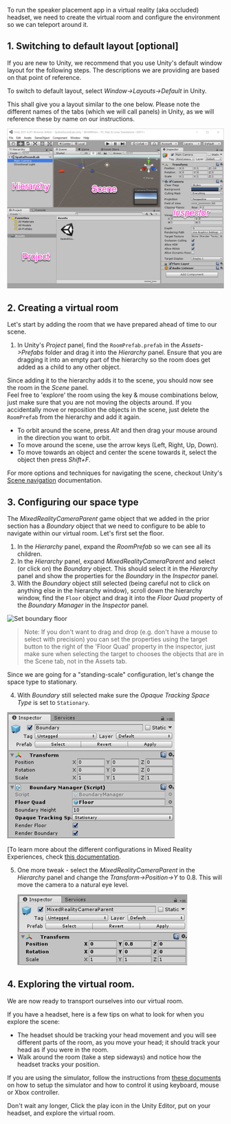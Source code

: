 <!-- ## 4. Environment Setup (VR) --> 

To run the speaker placement app in a virtual reality (aka occluded) headset, we need to create the virtual room and configure the environment so we can teleport around it.  

## 1. Switching to default layout [optional]
If you are new to Unity, we recommend that you use Unity's default window layout for the following steps. 
The descriptions we are providing are based on that point of reference.

To switch to default layout, select *Window->Layouts->Default* in Unity.
 
This shall give you a layout similar to the one below. Please note the different names of the tabs (which we will call panels) in Unity, as we will reference these by name on our instructions. 
 
![Unity default layout](../media/UnityDefaultLayout.png) 


## 2. Creating a virtual room
Let's start by adding the room that we have prepared ahead of time to our scene.

1. In Unity's *Project* panel, find the `RoomPrefab.prefab` in the *Assets->Prefabs* folder and drag it into the *Hierarchy* panel. Ensure that you are dragging it into an empty part of the hierarchy so the room does get added as a child to any other object.  

Since adding it to the hierarchy adds it to the scene, you should now see the room in the *Scene* panel.   
Feel free to 'explore' the room using the key & mouse combinations below, just make sure that you are not moving the objects around. If you accidentally move or reposition the objects in the scene, just delete the `RoomPrefab` from the hierarchy and add it again. 

- To orbit around the scene, press *Alt* and then drag your mouse around in the direction you want to orbit. 
- To move around the scene, use the arrow keys (Left, Right, Up, Down). 
- To move towards an object and center the scene towards it, select the object then press *Shift+F*. 

For more options and techniques for navigating the scene, checkout Unity's [Scene navigation](https://docs.unity3d.com/Manual/SceneViewNavigation.html) documentation. 

## 3. Configuring our space type 

The *MixedRealityCameraParent* game object that we added in the prior section has a *Boundary* object that we need to configure to be able to navigate within our virtual room. Let's first set the floor.
 
1. In the *Hierarchy* panel, expand the *RoomPrefab* so we can see all its children.
2. In the *Hierarchy* panel, expand *MixedRealityCameraParent* and select (or click on) the *Boundary* object. This should select it in the *Hierarchy* panel and show the properties for the *Boundary* in the *Inspector* panel.
3. With the *Boundary* object still selected (being careful not to click on anything else in the hierarchy window), scroll down the hierarchy window, find the `Floor` object and drag it into the *Floor Quad* property of the *Boundary Manager* in the *Inspector* panel.

![Set boundary floor](../media/BoundaryFloorAssociation.png)

> Note: If you don't want to drag and drop (e.g. don't have a mouse to select with precision) you can set the properties using the target button to the right of the 'Floor Quad' property in the inspector, just make sure when selecting the target to chooses the objects that are in the Scene tab, not in the Assets tab.  

Since we are going for a "standing-scale" configuration, let's change the space type to stationary.   

4. With *Boundary* still selected make sure the *Opaque Tracking Space Type* is set to `Stationary`.
	
![Tracking space configuration](../media/7.png)

[To learn more about the different configurations in Mixed Reality Experiences, check [this documentation](https://docs.microsoft.com/windows/mixed-reality/coordinate-systems). 
	
5. One more tweak - select the *MixedRealityCameraParent* in the *Hierarchy* panel and change the *Transform->Position->Y* to 0.8. This will move the camera to a natural eye level.

	![Boundary configuration](../media/ytransform4.PNG)


## 4. Exploring the virtual room. 
We are now ready to transport ourselves into our virtual room.  

If you have a headset, here is a few tips on what to look for when you explore the scene: 
- The headset should be tracking your head movement and you will see different parts of the room, as you move your head; it should track your head as if you were in the room. 
- Walk around the room (take a step sideways) and notice how the headset tracks your position. 

If you are using the simulator, follow the instructions from [these documents](https://docs.microsoft.com/windows/mixed-reality/using-the-windows-mixed-reality-simulator) on how to setup the simulator and how to control it using keyboard, mouse or Xbox controller.  

Don't wait any longer, Click the play icon in the Unity Editor, put on your headset, and explore the virtual room. 

<!-- 

 ## 5. Recap on our room and camera setup. 

If you are wondering how is it that we wrote no code and there is so much functionality in the scene, it goes back to the 'Apply Mixed Reality Scene Settings' step we did earlier. That setup our camera (MixedRealityCameraParent->MainCamera)  and the platform tracks the     


Thanks to the 'Apply Mixed Reality Scene Settings' step, all the movement and camera operations are handled for us and configured with the [Windows MR default controls](https://docs.microsoft.com/windows/mixed-reality/navigating-the-windows-mixed-reality-home#immersive-headset-input-support). 

Click run (the play icon) in the Unity Editor and put on your headset so you can explore the virtual room. 

Note: if you
you will be able to move around using the standard MR controls or the controls chosen during setup if you are using the MR simulator. 

--> 
